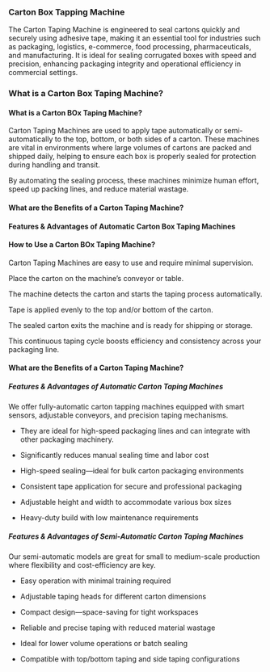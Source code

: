 ### Carton Box Tapping Machine
The Carton Taping Machine is engineered to seal cartons quickly and securely using adhesive tape, making it an essential tool for industries such as packaging, logistics, e-commerce, food processing, pharmaceuticals, and manufacturing.
It is ideal for sealing corrugated boxes with speed and precision, enhancing packaging integrity and operational efficiency in commercial settings.

### What is a Carton Box Taping Machine?
#### What is a Carton BOx Taping Machine?
Carton Taping Machines are used to apply tape automatically or semi-automatically to the top, bottom, or both sides of a carton.
These machines are vital in environments where large volumes of cartons are packed and shipped daily, helping to ensure each box is properly sealed for protection during handling and transit.

By automating the sealing process, these machines minimize human effort, speed up packing lines, and reduce material wastage.

#### What are the Benefits of a Carton Taping Machine?
#### Features & Advantages of Automatic Carton Box  Taping Machines

#### How to Use a Carton BOx  Taping Machine?
Carton Taping Machines are easy to use and require minimal supervision.

Place the carton on the machine’s conveyor or table.

The machine detects the carton and starts the taping process automatically.

Tape is applied evenly to the top and/or bottom of the carton.

The sealed carton exits the machine and is ready for shipping or storage.

This continuous taping cycle boosts efficiency and consistency across your packaging line.

#### What are the Benefits of a Carton Taping Machine?
##### Features & Advantages of Automatic Carton Taping Machines

We offer fully-automatic carton tapping machines equipped with smart sensors, adjustable conveyors, and precision taping mechanisms.

- They are ideal for high-speed packaging lines and can integrate with other packaging machinery.

- Significantly reduces manual sealing time and labor cost

- High-speed sealing—ideal for bulk carton packaging environments

- Consistent tape application for secure and professional packaging

- Adjustable height and width to accommodate various box sizes

- Heavy-duty build with low maintenance requirements

##### Features & Advantages of Semi-Automatic Carton Taping Machines
Our semi-automatic models are great for small to medium-scale production where flexibility and cost-efficiency are key.

- Easy operation with minimal training required

- Adjustable taping heads for different carton dimensions

- Compact design—space-saving for tight workspaces

- Reliable and precise taping with reduced material wastage

- Ideal for lower volume operations or batch sealing

- Compatible with top/bottom taping and side taping configurations